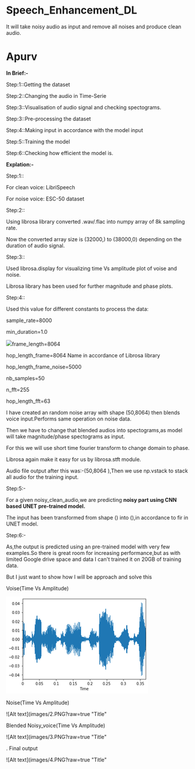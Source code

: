 # Speech_Enhancement_DL
It will take noisy audio as input and remove all noises and produce clean audio.

# **Apurv**





**In Brief:-**

Step:1::Getting the dataset

Step:2::Changing the audio in Time-Serie

Step:3::Visualisation of audio signal and checking spectograms.

Step:3::Pre-processing the dataset

Step:4::Making input in accordance with the model input

Step:5::Training the model

Step:6::Checking how efficient the model is.

**Explation:-**

Step:1::

For clean voice: LibriSpeech

For noise voice: ESC-50 dataset

Step:2::

Using librosa library converted .wav/.flac into numpy array of 8k sampling rate.

Now the converted array size is (32000,) to (38000,0) depending on the duration of audio signal.

Step:3::

Used librosa.display for visualizing time Vs amplitude plot of voise and noise.

Librosa library has been used for further magnitude and phase plots.

Step:4::

Used this value for different constants to process the data:

sample\_rate=8000

min\_duration=1.0

![](RackMultipart20201109-4-1ws0119_html_145f73ec10e003bf.gif)frame\_length=8064

hop\_length\_frame=8064 Name in accordance of Librosa library

hop\_length\_frame\_noise=5000

nb\_samples=50

n\_fft=255

hop\_length\_fft=63

I have created an random noise array with shape (50,8064) then blends voice input.Performs same operation on noise data.

Then we have to change that blended audios into spectograms,as model will take magnitude/phase spectograms as input.

For this we will use short time fourier transform to change domain to phase.

Librosa again make it easy for us by librosa.stft module.

Audio file output after this was:-(50,8064 ),Then we use np.vstack to stack all audio for the training input.

Step:5:-

For a given noisy\_clean\_audio,we are predicting **noisy part using CNN based UNET pre-trained model.**

The input has been transformed from shape () into (),in accordance to fir in UNET model.

Step:6:-

As,the output is predicted using an pre-trained model with very few examples.So there is great room for increasing performance,but as with limited Google drive space and data I can&#39;t trained it on 20GB of training data.

But I just want to show how I will be approach and solve this

Voise(Time Vs Amplitude)

![Alt text](images/1.PNG?raw=true "Title")

Noise(Time Vs Amplitude)

![Alt text](images/2.PNG?raw=true "Title"

Blended Noisy\_voice(Time Vs Amplitude)

![Alt text](images/3.PNG?raw=true "Title"

. Final output

![Alt text](images/4.PNG?raw=true "Title"
